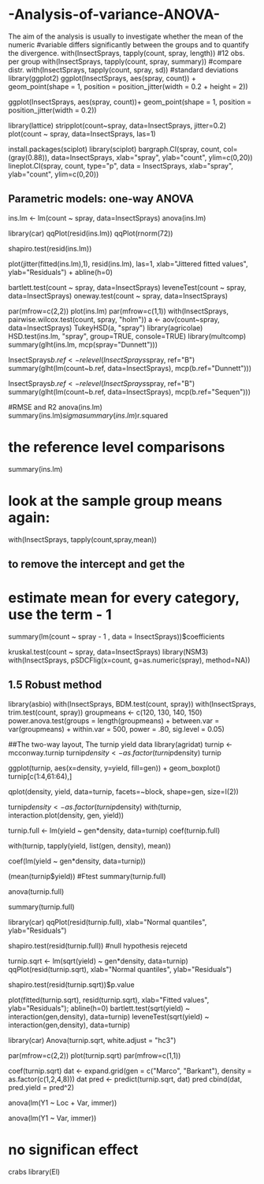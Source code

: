# -Analysis-of-variance-ANOVA-
The aim of the analysis is usually to investigate whether the mean of the numeric #variable differs significantly between the groups and to quantify the divergence.
with(InsectSprays, tapply(count, spray, length)) #12 obs. per group
with(InsectSprays, tapply(count, spray, summary)) #compare distr.
with(InsectSprays, tapply(count, spray, sd)) #standard deviations
library(ggplot2)
ggplot(InsectSprays, aes(spray, count)) +
   geom_point(shape = 1, position = position_jitter(width = 0.2 +
     height = 2))
	 
ggplot(InsectSprays, aes(spray, count))+
  geom_point(shape = 1, position = position_jitter(width = 0.2))

library(lattice)
stripplot(count~spray, data=InsectSprays, jitter=0.2)
plot(count ~ spray, data=InsectSprays, las=1)

install.packages(sciplot)
library(sciplot)
bargraph.CI(spray, count, col=(gray(0.88)), data=InsectSprays,
               xlab="spray", ylab="count", ylim=c(0,20))
lineplot.CI(spray, count, type="p", data = InsectSprays,
               xlab="spray", ylab="count", ylim=c(0,20))

## Parametric models: one-way ANOVA 
ins.lm <- lm(count ~ spray, data=InsectSprays)
anova(ins.lm)

library(car)
qqPlot(resid(ins.lm))
qqPlot(rnorm(72))

shapiro.test(resid(ins.lm)) 

plot(jitter(fitted(ins.lm),1), resid(ins.lm), las=1,
      xlab="Jittered fitted values", ylab="Residuals")
     + abline(h=0)

bartlett.test(count ~ spray, data=InsectSprays)
leveneTest(count ~ spray, data=InsectSprays)
oneway.test(count ~ spray, data=InsectSprays)

par(mfrow=c(2,2))
plot(ins.lm)
par(mfrow=c(1,1))
with(InsectSprays, pairwise.wilcox.test(count, spray, "holm"))
a <- aov(count~spray, data=InsectSprays)
TukeyHSD(a, "spray")
library(agricolae)
HSD.test(ins.lm, "spray", group=TRUE, console=TRUE)
library(multcomp)
summary(glht(ins.lm, mcp(spray="Dunnett")))

InsectSprays$b.ref <- relevel(InsectSprays$spray, ref="B")
summary(glht(lm(count~b.ref, data=InsectSprays), mcp(b.ref="Dunnett")))

InsectSprays$b.ref <- relevel(InsectSprays$spray, ref="B")
summary(glht(lm(count~b.ref, data=InsectSprays), mcp(b.ref="Sequen")))

#RMSE and R2
anova(ins.lm)
summary(ins.lm)$sigma
summary(ins.lm)$r.squared

# the reference level comparisons
summary(ins.lm)

# look at the sample group means again:
with(InsectSprays, tapply(count,spray,mean))

## to remove the intercept and get  the
# estimate mean for every category, use the term - 1
summary(lm(count ~ spray - 1 , data = InsectSprays))$coefficients

kruskal.test(count ~ spray, data=InsectSprays)
library(NSM3)
with(InsectSprays, pSDCFlig(x=count, g=as.numeric(spray), method=NA))


## 1.5 Robust method 
library(asbio)
with(InsectSprays, BDM.test(count, spray))
with(InsectSprays, trim.test(count, spray))
groupmeans <- c(120, 130, 140, 150)
power.anova.test(groups = length(groupmeans)
                   + between.var = var(groupmeans)
                   + within.var = 500, power = .80, sig.level = 0.05)

##The two-way layout, The turnip yield data
library(agridat)
turnip <- mcconway.turnip
turnip$density <- as.factor(turnip$density)
turnip

ggplot(turnip, aes(x=density, y=yield, fill=gen)) + geom_boxplot()
turnip[c(1:4,61:64),]

qplot(density, yield, data=turnip, facets=~block, shape=gen, size=I(2))

turnip$density <- as.factor(turnip$density)
with(turnip, interaction.plot(density, gen, yield))

turnip.full <- lm(yield ~ gen*density, data=turnip)
coef(turnip.full)

with(turnip, tapply(yield, list(gen, density), mean))

coef(lm(yield ~ gen*density, data=turnip))
 
(mean(turnip$yield))
#Ftest
summary(turnip.full)

anova(turnip.full)

summary(turnip.full)

library(car)
qqPlot(resid(turnip.full), xlab="Normal quantiles", ylab="Residuals")

shapiro.test(resid(turnip.full))	#null hypothesis rejecetd
 
turnip.sqrt <- lm(sqrt(yield) ~ gen*density, data=turnip)
qqPlot(resid(turnip.sqrt), xlab="Normal quantiles", ylab="Residuals")

shapiro.test(resid(turnip.sqrt))$p.value

plot(fitted(turnip.sqrt), resid(turnip.sqrt), xlab="Fitted values",
      ylab="Residuals"); abline(h=0)
bartlett.test(sqrt(yield) ~ interaction(gen,density), data=turnip)
leveneTest(sqrt(yield) ~ interaction(gen,density), data=turnip)

library(car)
Anova(turnip.sqrt, white.adjust = "hc3")

par(mfrow=c(2,2))
plot(turnip.sqrt)
par(mfrow=c(1,1))

coef(turnip.sqrt)
dat <- expand.grid(gen = c("Marco", "Barkant"),
                    density = as.factor(c(1,2,4,8)))
dat
pred <- predict(turnip.sqrt, dat)
pred
cbind(dat, pred.yield = pred^2)

anova(lm(Y1 ~ Loc + Var, immer))

anova(lm(Y1 ~ Var, immer))
# no significan effect

crabs
library(El)
